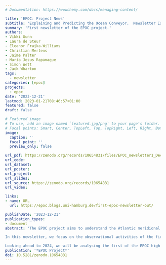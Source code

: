 ```yaml
---
# Documentation: https://wowchemy.com/docs/managing-content/

title: 'EPOC: Project News'
subtitle: 'Explaining and Predicting the Ocean Conveyor.  Newsletter Issue 1'
summary: 'First newsletter of the EPOC project.'
authors:
- Vikki Gunn
- Laura de Steur
- Eleanor Frajka-Williams
- Christian Mertens
- Jaime Palter
- Maria Jesus Rapanague
- Simon Wett
- Jack Wharton
tags: 
  - newsletter
categories: [epoc]
projects: 
  - epoc
date: '2023-12-21'
lastmod: 2023-01-21T08:46:57+01:00
featured: false
draft: false

# Featured image
# To use, add an image named `featured.jpg/png` to your page's folder.
# Focal points: Smart, Center, TopLeft, Top, TopRight, Left, Right, BottomLeft, Bottom, BottomRight.
image:
  caption: ''
  focal_point: ''
  preview_only: false

url_pdf: https://zenodo.org/records/10654831/files/EPOC_newsletter1_Dec23_FINAL_web.pdf?download=1
url_code:
url_dataset: 
url_poster:
url_project:
url_slides:
url_source: https://zenodo.org/records/10654831
url_video:

links:
- name: URL
  url: https://epoc.blogs.uni-hamburg.de/first-epoc-newsletter-out/

publishDate: '2023-12-21'
publication_types:
- document
abstract: 'The EPOC project aims to understand the Atlantic meridional overturning circulation, including its variability, structure and connectivity between latitudes. We are firmly in the middle of the project, with exciting activities across the board: using high resolution numerical modelling, new observations and new analyses of existing observations, and combining these approaches to develop a new understanding of the circulation as a whole.

In this newsletter, we focus on the observational activities of the first year. These included a dedicated EPOC research cruise to the transition zone at 47°N, some new investigations into AMOC connectivity across the region, how EPOC will use sediment cores to examine the transition zone in the pre-instrumental period, biogeochemical (BGC) parameters as measured on mooring arrays – in advance of the recovery of new lab-on-a-chip BGC sensors for EPOC that will be recovered in early 2024, and fieldwork in the Arctic gateways (the northern headwaters of the AMOC) that will move us towards creating, for the first time, a time-varying Arctic-wide estimate of inflow and outflow. In 2023, we also co-coordinated an international AMOC observing workshop in Hamburg that was attended by AMOC observing and modelling groups from around the world.

Looking ahead to 2024, we will be analysing the first of the EPOC high-resolution coupled simulations for AMOC processes and variability (as fine as 2 km ocean resolution) and planning further community workshops. Stay tuned!'
publication: '*EPOC Project*'
doi: 10.5281/zenodo.10654831
---
```

